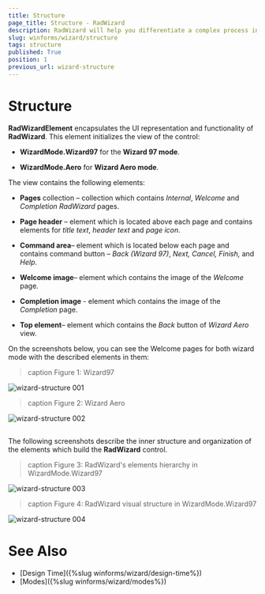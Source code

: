 ```yaml
---
title: Structure
page_title: Structure - RadWizard
description: RadWizard will help you differentiate a complex process into separate steps and provide your users with the ability to govern the process upon their decisions.
slug: winforms/wizard/structure
tags: structure
published: True
position: 1
previous_url: wizard-structure
---
```


# Structure

__RadWizardElement__ encapsulates the UI representation and functionality of __RadWizard__. This element initializes the view of the control:

* __WizardMode.Wizard97__ for the __Wizard 97 mode__.

* __WizardMode.Aero__ for __Wizard Aero mode__.

The view contains the following elements:

* __Pages__ collection – collection which contains *Internal*, *Welcome* and *Completion RadWizard* pages.

* __Page header__ – element which is located above each page and contains elements for *title text*, *header text* and *page icon*.

* __Command area__– element which is located below each page and contains command button – *Back (Wizard 97)*, *Next, Cancel, Finish,* and *Help*.

* __Welcome image__– element which contains the image of the *Welcome* page.

* __Completion image__ - element which contains the image of the *Completion* page.

* __Top element__– element which contains the *Back* button of *Wizard Aero* view.

On the screenshots below, you can see the Welcome pages for both wizard mode with the described elements in them:

>caption Figure 1: Wizard97

![wizard-structure 001](images/wizard-structure001.png)

>caption Figure 2: Wizard Aero

![wizard-structure 002](images/wizard-structure002.png)

## 

The following screenshots describe the inner structure and organization of the elements which build the **RadWizard** control.

>caption Figure 3: RadWizard's elements hierarchy in WizardMode.Wizard97

![wizard-structure 003](images/wizard-structure003.png) 
        
>caption Figure 4: RadWizard visual structure in WizardMode.Wizard97

![wizard-structure 004](images/wizard-structure004.png) 

# See Also

* [Design Time]({%slug winforms/wizard/design-time%})	
* [Modes]({%slug winforms/wizard/modes%})
